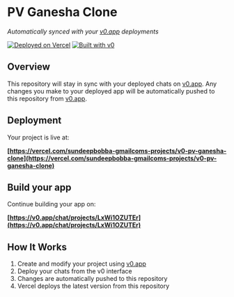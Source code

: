 # PV Ganesha Clone

*Automatically synced with your [v0.app](https://v0.app) deployments*

[![Deployed on Vercel](https://img.shields.io/badge/Deployed%20on-Vercel-black?style=for-the-badge&logo=vercel)](https://vercel.com/sundeepbobba-gmailcoms-projects/v0-pv-ganesha-clone)
[![Built with v0](https://img.shields.io/badge/Built%20with-v0.app-black?style=for-the-badge)](https://v0.app/chat/projects/LxWi1OZUTEr)

## Overview


This repository will stay in sync with your deployed chats on [v0.app](https://v0.app).
Any changes you make to your deployed app will be automatically pushed to this repository from [v0.app](https://v0.app).

## Deployment

Your project is live at:

**[https://vercel.com/sundeepbobba-gmailcoms-projects/v0-pv-ganesha-clone](https://vercel.com/sundeepbobba-gmailcoms-projects/v0-pv-ganesha-clone)**

## Build your app

Continue building your app on:

**[https://v0.app/chat/projects/LxWi1OZUTEr](https://v0.app/chat/projects/LxWi1OZUTEr)**

## How It Works

1. Create and modify your project using [v0.app](https://v0.app)
2. Deploy your chats from the v0 interface
3. Changes are automatically pushed to this repository
4. Vercel deploys the latest version from this repository

